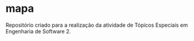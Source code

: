 # mapa
Repositório criado para a realização da atividade de Tópicos Especiais em Engenharia de Software 2.

